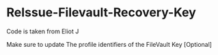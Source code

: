 # ReIssue-Filevault-Recovery-Key

Code is taken from Eliot J

Make sure to update The profile identifiers of the FileVault Key [Optional]
